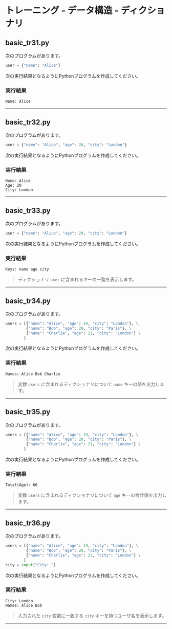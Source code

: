 # トレーニング - データ構造 - ディクショナリ

## basic_tr31.py

次のプログラムがあります。

``` python
user = {"name": "Alice"}
```

次の実行結果となるようにPythonプログラムを作成してください。

### 実行結果

``` 
Name: Alice
```

---

## basic_tr32.py

次のプログラムがあります。

``` python
user = {"name": "Alice", "age": 20, "city": "London"}
```

次の実行結果となるようにPythonプログラムを作成してください。

### 実行結果

``` 
Name: Alice
Age: 20
City: London
```

---

## basic_tr33.py

次のプログラムがあります。

``` python
user = {"name": "Alice", "age": 20, "city": "London"}
```

次の実行結果となるようにPythonプログラムを作成してください。

### 実行結果

``` 
Keys: name age city 
```

> ディクショナリ `user` に含まれるキーの一覧を表示します。

---

## basic_tr34.py

次のプログラムがあります。

``` python
users = [{"name": "Alice", "age": 19, "city": "London"}, \
         {"name": "Bob", "age": 20, "city": "Paris"}, \
         {"name": "Charlie", "age": 21, "city": "London"} \
        ]
```

次の実行結果となるようにPythonプログラムを作成してください。

### 実行結果

``` 
Names: Alice Bob Charlie 
```

> 変数 `users` に含まれるディクショナリについて `name` キーの値を出力します。

---

## basic_tr35.py

次のプログラムがあります。

``` python
users = [{"name": "Alice", "age": 19, "city": "London"}, \
         {"name": "Bob", "age": 20, "city": "Paris"}, \
         {"name": "Charlie", "age": 21, "city": "London"} \
        ]
```

次の実行結果となるようにPythonプログラムを作成してください。

### 実行結果

``` 
Total(Age): 60
```

> 変数 `users` に含まれるディクショナリについて `age` キーの合計値を出力します。

---

## basic_tr36.py

次のプログラムがあります。

``` python
users = [{"name": "Alice", "age": 19, "city": "London"}, \
         {"name": "Bob", "age": 20, "city": "Paris"}, \
         {"name": "Charlie", "age": 21, "city": "London"} \
        ]
city = input("City: ")
```

次の実行結果となるようにPythonプログラムを作成してください。

### 実行結果

``` 
City: London
Names: Alice Bob
```

> 入力された `city` 変数に一致する `city` キーを持つユーザ名を表示します。

---
